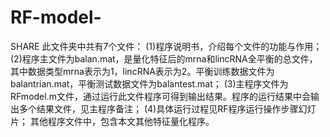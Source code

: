 # RF-model-
SHARE
此文件夹中共有7个文件：
(1)程序说明书，介绍每个文件的功能与作用；
(2)程序主文件为balan.mat，是量化特征后的mrna和lincRNA全平衡的总文件，其中数据类型mrna表示为1，lincRNA表示为2。平衡训练数据文件为balantrian.mat，平衡测试数据文件为balantest.mat；
(3)主程序文件为RFmodel.m文件，通过运行此文件程序可得到输出结果。程序的运行结果中会输出多个结果文件，见主程序备注；
(4)具体运行过程见RF程序运行操作步骤幻灯片；
其他程序文件中，包含本文其他特征量化程序。
